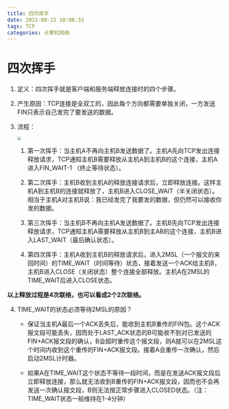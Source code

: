 ```yaml
---
title: 四次挥手
date: 2022-08-15 10:08:33
tags: TCP
categories: 计算机网络
---
```


# 四次挥手

1. 定义：四次挥手就是客户端和服务端释放连接时的四个步骤。

2. 产生原因：TCP连接是全双工的，因此每个方向都需要单独关闭，一方发送FIN只表示自己发完了要发送的数据。

3. 流程：

   <img src="https://tva1.sinaimg.cn/large/e6c9d24ely1h578ibfbfnj20yk0qeq6p.jpg" style="zoom:50%;" />

   1. 第一次挥手：当主机A不再向主机B发送数据了。主机A先向TCP发出连接释放请求，TCP通知主机B需要释放从主机A到主机B的这个连接，主机A进入FIN_WAIT-1 （终止等待状态）。

   2. 第二次挥手：主机B收到主机A的释放连接请求后，立即释放连接。这样主机A到主机B的连接就释放了，主机B进入CLOSE_WAIT（半关闭状态）。相当于主机A对主机B说：我已经发完了我要发的数据，但仍然可以接收你发的数据。
   3. 第三次挥手：当主机B不再向主机A发送数据了。主机B先向TCP发出连接释放请求，TCP通知主机A需要释放从主机B到主AB的这个连接，主机B进入LAST_WAIT（最后确认状态）。
   4. 第四次挥手：主机A收到主机B的释放请求后，进入2MSL（一个报文的来回时间）的TIME_WAIT（时间等待）状态，接着发送一个ACK给主机B，主机B进入CLOSE（关闭状态）整个连接全部释放。主机A在2MSL的TIME_WAIT后进入CLOSE状态。

**以上释放过程是4次联络，也可以看成2个2次联络。**

4. TIME_WAIT的状态必须等待2MSL的原因？

   - 保证当主机A最后一个ACK丢失后，能收到主机B重传的FIN包。这个ACK报文段可能丢失，因而处于LAST_ACK状态的B可能收不到对已发送的FIN+ACK报文段的确认，B会超时重传这个报文段，则A就可以在2MSL这个时间内收到这个重传的FIN+ACK报文段。接着A会重传一次确认，然后启动2MSL计时器。

   -    如果A在TIME_WAIT这个状态不等待一段时间，而是在发送ACK报文段后立即释放连接，那么就无法收到B重传的FIN+ACK报文段，因而也不会再发送一次确认报文段，B则无法按正常步骤进入CLOSED状态。（注：TIME_WAIT状态一般维持在1-4分钟）

     
